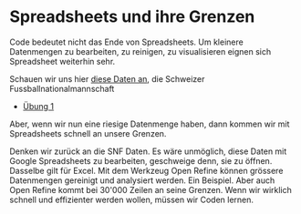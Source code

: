 # Spreadsheets und ihre Grenzen

Code bedeutet nicht das Ende von Spreadsheets. Um kleinere Datenmengen zu bearbeiten, zu reinigen, zu visualisieren eignen sich Spreadsheet weiterhin sehr.

Schauen wir uns hier [diese Daten an](https://docs.google.com/spreadsheets/d/1AuBTx_rqpmN5qMFFDgpnHHEtfODmaR1ivk2dvj4Z27Y/edit?usp=sharing), die Schweizer Fussballnationalmannschaft

- [Übung 1](https://github.com/MAZ-CAS-DDJ/kurs_18_19/blob/master/01%20Themen%20finden%2C%C2%A0Recherche%C2%A0planen/%C3%9Cbung1.md)

Aber, wenn wir nun eine riesige Datenmenge haben, dann kommen wir mit Spreadsheets schnell an unsere Grenzen.

Denken wir zurück an die SNF Daten. Es wäre unmöglich, diese Daten mit Google Spreadsheets zu bearbeiten, geschweige denn, sie zu öffnen. Dasselbe gilt für Excel. Mit dem Werkzeug Open Refine können grössere Datenmengen gereinigt und analysiert werden. Ein Beispiel. Aber auch Open Refine kommt bei 30'000 Zeilen an seine Grenzen.  Wenn wir wirklich schnell und effizienter werden wollen, müssen wir Coden lernen.
